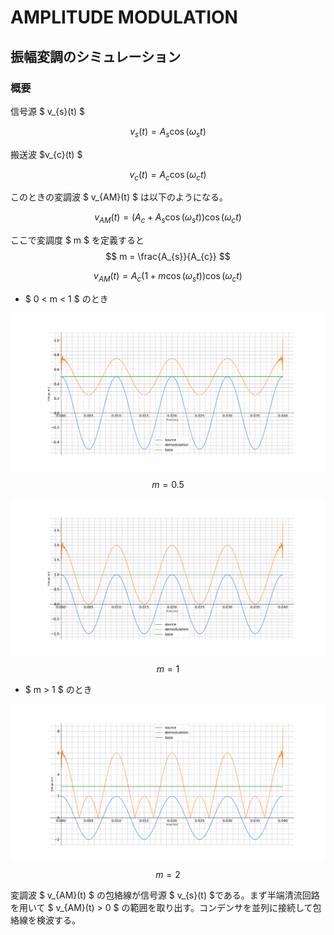 <script type="text/javascript" async src="https://cdnjs.cloudflare.com/ajax/libs/mathjax/3.2.2/es5/tex-mml-chtml.min.js"></script>
<script type="text/x-mathjax-config">
MathJax.Hub.Config({
  tex2jax: {
    inlineMath: [['$', '$']],
    displayMath: [['$$', '$$'], ["\\[", "\\]"]]
  }
});
</script>

# AMPLITUDE MODULATION

## 振幅変調のシミュレーション

### 概要

信号源 $ v_{s}(t) $

$$ v_{s}(t) = A_{s} \cos(\omega_{s} t) $$

搬送波 $v_{c}(t) $

$$ v_{c}(t) = A_{c} \cos(\omega_{c} t) $$

このときの変調波 $ v_{AM}(t) $ は以下のようになる。

$$ v_{AM}(t) = ( A_{c} + A_{s} \cos(\omega_{s} t)) \cos(\omega_{c} t) $$

ここで変調度 $ m $ を定義すると
$$ m = \frac{A_{s}}{A_{c}} $$

$$ v_{AM}(t) = A_{c} ( 1 + m \cos(\omega_{s} t)) \cos(\omega_{c} t) $$

- $ 0 < m < 1 $ のとき

![Modulation Example](image/m05.png)
$$ m = 0.5 $$

![Modulation Example](image/m10.png)
$$ m = 1 $$

- $ m > 1 $ のとき

![Modulation Example](image/m20.png)
$$ m = 2 $$

変調波 $ v_{AM}(t) $ の包絡線が信号源 $ v_{s}(t) $である。まず半端清流回路を用いて $ v_{AM}(t) > 0 $ の範囲を取り出す。コンデンサを並列に接続して包絡線を検波する。
